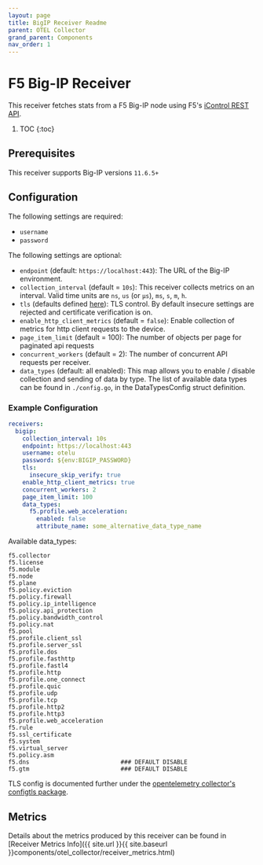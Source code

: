 ```yaml
---
layout: page
title: BigIP Receiver Readme
parent: OTEL Collector
grand_parent: Components
nav_order: 1
---
```


# F5 Big-IP Receiver

This receiver fetches stats from a F5 Big-IP node using F5's [iControl REST API](https://clouddocs.f5.com/api/icontrol-rest).


1. TOC
{:toc}

## Prerequisites

This receiver supports Big-IP versions `11.6.5+`

## Configuration

The following settings are required:

- `username`
- `password`

The following settings are optional:

- `endpoint` (default: `https://localhost:443`): The URL of the Big-IP environment.
- `collection_interval` (default = `10s`): This receiver collects metrics on an interval. Valid time units are `ns`, `us` (or `µs`), `ms`, `s`, `m`, `h`.
- `tls` (defaults defined [here](https://github.com/open-telemetry/opentelemetry-collector/blob/main/config/configtls/README.md)): TLS control. By default insecure settings are rejected and certificate verification is on.
- `enable_http_client_metrics` (default = `false`): Enable collection of metrics for http client requests to the device.
- `page_item_limit` (default = 100): The number of objects per page for paginated api requests
- `concurrent_workers` (default = 2): The number of concurrent API requests per receiver.
- `data_types` (default: all enabled): This map allows you to enable / disable collection and sending of data by type. The list of available data types can be found in `./config.go`, in the DataTypesConfig struct definition.

### Example Configuration

```yaml
receivers:
  bigip:
    collection_interval: 10s
    endpoint: https://localhost:443
    username: otelu
    password: ${env:BIGIP_PASSWORD}
    tls:
      insecure_skip_verify: true
    enable_http_client_metrics: true
    concurrent_workers: 2
    page_item_limit: 100
    data_types:
      f5.profile.web_acceleration:
        enabled: false
        attribute_name: some_alternative_data_type_name
```

Available data_types:
```
f5.collector
f5.license
f5.module
f5.node
f5.plane
f5.policy.eviction
f5.policy.firewall
f5.policy.ip_intelligence
f5.policy.api_protection
f5.policy.bandwidth_control
f5.policy.nat
f5.pool
f5.profile.client_ssl
f5.profile.server_ssl
f5.profile.dos
f5.profile.fasthttp
f5.profile.fastl4
f5.profile.http
f5.profile.one_connect
f5.profile.quic
f5.profile.udp
f5.profile.tcp
f5.profile.http2
f5.profile.http3
f5.profile.web_acceleration
f5.rule
f5.ssl_certificate
f5.system
f5.virtual_server
f5.policy.asm
f5.dns                          ### DEFAULT DISABLE
f5.gtm                          ### DEFAULT DISABLE
```

TLS config is documented further under the [opentelemetry collector's configtls package](https://github.com/open-telemetry/opentelemetry-collector/blob/main/config/configtls/README.md).

## Metrics

Details about the metrics produced by this receiver can be found in [Receiver Metrics Info]({{ site.url }}{{ site.baseurl }}components/otel_collector/receiver_metrics.html)
